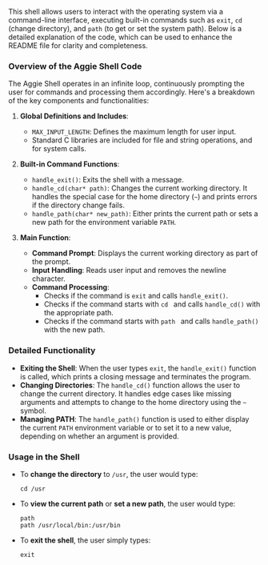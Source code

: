This shell allows users to interact with the operating system via a command-line interface, executing built-in commands such as `exit`, `cd` (change directory), and `path` (to get or set the system path). Below is a detailed explanation of the code, which can be used to enhance the README file for clarity and completeness.

### Overview of the Aggie Shell Code

The Aggie Shell operates in an infinite loop, continuously prompting the user for commands and processing them accordingly. Here's a breakdown of the key components and functionalities:

1. **Global Definitions and Includes**:
   - `MAX_INPUT_LENGTH`: Defines the maximum length for user input.
   - Standard C libraries are included for file and string operations, and for system calls.

2. **Built-in Command Functions**:
   - `handle_exit()`: Exits the shell with a message.
   - `handle_cd(char* path)`: Changes the current working directory. It handles the special case for the home directory (`~`) and prints errors if the directory change fails.
   - `handle_path(char* new_path)`: Either prints the current path or sets a new path for the environment variable `PATH`.

3. **Main Function**:
   - **Command Prompt**: Displays the current working directory as part of the prompt.
   - **Input Handling**: Reads user input and removes the newline character.
   - **Command Processing**:
     - Checks if the command is `exit` and calls `handle_exit()`.
     - Checks if the command starts with `cd ` and calls `handle_cd()` with the appropriate path.
     - Checks if the command starts with `path ` and calls `handle_path()` with the new path.

### Detailed Functionality

- **Exiting the Shell**: When the user types `exit`, the `handle_exit()` function is called, which prints a closing message and terminates the program.
- **Changing Directories**: The `handle_cd()` function allows the user to change the current directory. It handles edge cases like missing arguments and attempts to change to the home directory using the `~` symbol.
- **Managing PATH**: The `handle_path()` function is used to either display the current `PATH` environment variable or to set it to a new value, depending on whether an argument is provided.

### Usage in the Shell

- To **change the directory** to `/usr`, the user would type:
  ```
  cd /usr
  ```
- To **view the current path** or **set a new path**, the user would type:
  ```
  path
  path /usr/local/bin:/usr/bin
  ```
- To **exit the shell**, the user simply types:
  ```
  exit
  ```
